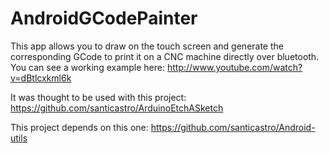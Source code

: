 AndroidGCodePainter
===================
This app allows you to draw on the touch screen and generate the corresponding GCode to print it on a CNC machine directly over bluetooth.
You can see a working example here: http://www.youtube.com/watch?v=dBtlcxkml6k 

It was thought to be used with this project: https://github.com/santicastro/ArduinoEtchASketch

This project depends on this one: https://github.com/santicastro/Android-utils
